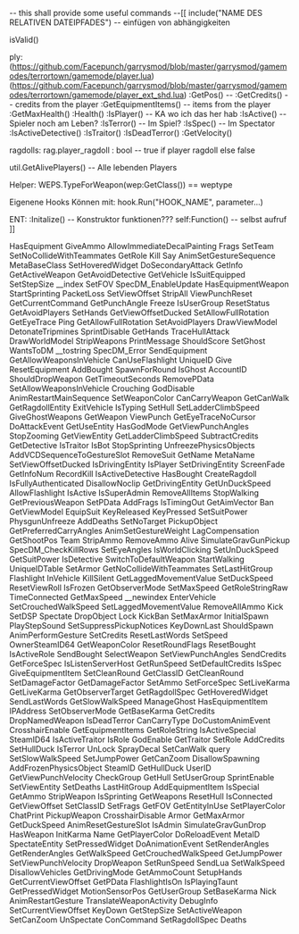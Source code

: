 -- this shall provide some useful commands
--[[
  include("NAME DES RELATIVEN DATEIPFADES") -- einfügen von abhängigkeiten

  isValid()

  ply: (https://github.com/Facepunch/garrysmod/blob/master/garrysmod/gamemodes/terrortown/gamemode/player.lua)
  (https://github.com/Facepunch/garrysmod/blob/master/garrysmod/gamemodes/terrortown/gamemode/player_ext_shd.lua)
  :GetPos()  --
  :GetCredits() -- credits from the player
  :GetEquipmentItems() -- items from the player
  :GetMaxHealth()
  :Health()
  :IsPlayer()  -- KA wo ich das her hab
  :IsActive() -- Spieler noch am Leben?
  :IsTerror() -- Im Spiel?
  :IsSpec() -- Im Spectator
  :IsActiveDetective()
  :IsTraitor()
  :IsDeadTerror()
  :GetVelocity()

  ragdolls:
  rag.player_ragdoll : bool -- true if player ragdoll else false


  util.GetAlivePlayers() -- Alle lebenden Players

  Helper:
  WEPS.TypeForWeapon(wep:GetClass()) == weptype
  

  Eigenene Hooks Können mit:
  hook.Run("HOOK_NAME", parameter...)

  ENT:
  :Initalize() -- Konstruktor funktionen???
  self:Function() -- selbst aufruf
  ]]

HasEquipment
GiveAmmo
AllowImmediateDecalPainting
Frags
SetTeam
SetNoCollideWithTeammates
GetRole
Kill
Say
AnimSetGestureSequence
MetaBaseClass
SetHoveredWidget
DoSecondaryAttack
GetInfo
GetActiveWeapon
GetAvoidDetective
GetVehicle
IsSuitEquipped
SetStepSize
__index
SetFOV
SpecDM_EnableUpdate
HasEquipmentWeapon
StartSprinting
PacketLoss
SetViewOffset
StripAll
ViewPunchReset
GetCurrentCommand
GetPunchAngle
Freeze
IsUserGroup
ResetStatus
GetAvoidPlayers
SetHands
GetViewOffsetDucked
SetAllowFullRotation
GetEyeTrace
Ping
GetAllowFullRotation
SetAvoidPlayers
DrawViewModel
DetonateTripmines
SprintDisable
GetHands
TraceHullAttack
DrawWorldModel
StripWeapons
PrintMessage
ShouldScore
SetGhost
WantsToDM
__tostring
SpecDM_Error
SendEquipment
GetAllowWeaponsInVehicle
CanUseFlashlight
UniqueID
Give
ResetEquipment
AddBought
SpawnForRound
IsGhost
AccountID
ShouldDropWeapon
GetTimeoutSeconds
RemovePData
SetAllowWeaponsInVehicle
Crouching
GodDisable
AnimRestartMainSequence
SetWeaponColor
CanCarryWeapon
GetCanWalk
GetRagdollEntity
ExitVehicle
IsTyping
SetHull
SetLadderClimbSpeed
GiveGhostWeapons
GetWeapon
ViewPunch
GetEyeTraceNoCursor
DoAttackEvent
GetUseEntity
HasGodMode
GetViewPunchAngles
StopZooming
GetViewEntity
GetLadderClimbSpeed
SubtractCredits
GetDetective
IsTraitor
IsBot
StopSprinting
UnfreezePhysicsObjects
AddVCDSequenceToGestureSlot
RemoveSuit
GetName
MetaName
SetViewOffsetDucked
IsDrivingEntity
IsPlayer
SetDrivingEntity
ScreenFade
GetInfoNum
RecordKill
IsActiveDetective
HasBought
CreateRagdoll
IsFullyAuthenticated
DisallowNoclip
GetDrivingEntity
GetUnDuckSpeed
AllowFlashlight
IsActive
IsSuperAdmin
RemoveAllItems
StopWalking
GetPreviousWeapon
SetPData
AddFrags
IsTimingOut
GetAimVector
Ban
GetViewModel
EquipSuit
KeyReleased
KeyPressed
SetSuitPower
PhysgunUnfreeze
AddDeaths
SetNoTarget
PickupObject
GetPreferredCarryAngles
AnimSetGestureWeight
LagCompensation
GetShootPos
Team
StripAmmo
RemoveAmmo
Alive
SimulateGravGunPickup
SpecDM_CheckKillRows
SetEyeAngles
IsWorldClicking
SetUnDuckSpeed
GetSuitPower
IsDetective
SwitchToDefaultWeapon
StartWalking
UniqueIDTable
SetArmor
GetNoCollideWithTeammates
SetLastHitGroup
Flashlight
InVehicle
KillSilent
GetLaggedMovementValue
SetDuckSpeed
ResetViewRoll
IsFrozen
GetObserverMode
SetMaxSpeed
GetRoleStringRaw
TimeConnected
GetMaxSpeed
__newindex
EnterVehicle
SetCrouchedWalkSpeed
SetLaggedMovementValue
RemoveAllAmmo
Kick
SetDSP
Spectate
DropObject
Lock
KickBan
SetMaxArmor
InitialSpawn
PlayStepSound
SetSuppressPickupNotices
KeyDownLast
ShouldSpawn
AnimPerformGesture
SetCredits
ResetLastWords
SetSpeed
OwnerSteamID64
GetWeaponColor
ResetRoundFlags
ResetBought
IsActiveRole
SendBought
SelectWeapon
SetViewPunchAngles
SendCredits
GetForceSpec
IsListenServerHost
GetRunSpeed
SetDefaultCredits
IsSpec
GiveEquipmentItem
SetCleanRound
GetClassID
GetCleanRound
SetDamageFactor
GetDamageFactor
SetAmmo
SetForceSpec
SetLiveKarma
GetLiveKarma
GetObserverTarget
GetRagdollSpec
GetHoveredWidget
SendLastWords
GetSlowWalkSpeed
ManageGhost
HasEquipmentItem
IPAddress
SetObserverMode
GetBaseKarma
GetCredits
DropNamedWeapon
IsDeadTerror
CanCarryType
DoCustomAnimEvent
CrosshairEnable
GetEquipmentItems
GetRoleString
IsActiveSpecial
SteamID64
IsActiveTraitor
IsRole
GodEnable
GetTraitor
SetRole
AddCredits
SetHullDuck
IsTerror
UnLock
SprayDecal
SetCanWalk
query
SetSlowWalkSpeed
SetJumpPower
GetCanZoom
DisallowSpawning
AddFrozenPhysicsObject
SteamID
GetHullDuck
UserID
GetViewPunchVelocity
CheckGroup
GetHull
SetUserGroup
SprintEnable
SetViewEntity
SetDeaths
LastHitGroup
AddEquipmentItem
IsSpecial
GetAmmo
StripWeapon
IsSprinting
GetWeapons
ResetHull
IsConnected
GetViewOffset
SetClassID
SetFrags
GetFOV
GetEntityInUse
SetPlayerColor
ChatPrint
PickupWeapon
CrosshairDisable
Armor
GetMaxArmor
GetDuckSpeed
AnimResetGestureSlot
IsAdmin
SimulateGravGunDrop
HasWeapon
InitKarma
Name
GetPlayerColor
DoReloadEvent
MetaID
SpectateEntity
SetPressedWidget
DoAnimationEvent
SetRenderAngles
GetRenderAngles
GetWalkSpeed
GetCrouchedWalkSpeed
GetJumpPower
SetViewPunchVelocity
DropWeapon
SetRunSpeed
SendLua
SetWalkSpeed
DisallowVehicles
GetDrivingMode
GetAmmoCount
SetupHands
GetCurrentViewOffset
GetPData
FlashlightIsOn
IsPlayingTaunt
GetPressedWidget
MotionSensorPos
GetUserGroup
SetBaseKarma
Nick
AnimRestartGesture
TranslateWeaponActivity
DebugInfo
SetCurrentViewOffset
KeyDown
GetStepSize
SetActiveWeapon
SetCanZoom
UnSpectate
ConCommand
SetRagdollSpec
Deaths
